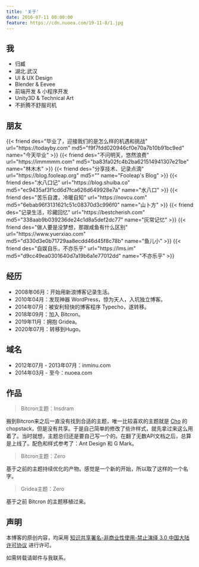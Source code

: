 ```yaml
---
title: '关于'
date: 2016-07-11 00:00:00
feature: https://cdn.nuoea.com/19-11-8/1.jpg
---
```


## 我

- 归臧
- 湖北.武汉
- UI & UX Design
- Blender & Eevee 
- 前端开发 & 小程序开发
- Unity3D & Technical Art
- 不折腾不舒服司机
 
## 朋友

<div class="row">
{{< friend des="毕业了，迎接我们的是怎么样的机遇和挑战" url="https://todayby.com" md5="f9f7fdd020946cf0e70a7b10b91bc9ed" name="今天毕业" >}}
{{< friend des="不问明天，悠然浪费" url="https://immmmm.com" md5="ba83fa02fc4b2ba621514941307e21be" name="林木木" >}}
{{< friend des="分享技术、记录点滴" url="https://blog.fooleap.org" md5="" name="Fooleap's Blog" >}}
{{< friend des="水八口记" url="https://blog.shuiba.co" md5="ec9435af3f1cd6d7fca626d649928e7a" name="水八口" >}}
{{< friend des="苦乐自渡，冷暖自知" url="https://novcu.com" md5="6ebab96f3131621c51c08370d3c996f0" name="山卜方" >}}
{{< friend des="记录生活，珍藏回忆" url="https://bestcherish.com" md5="338aab9b039236de24c1d8a5def2dc77" name="灰常记忆" >}}
{{< friend des="做人要是没梦想，那跟咸鱼有什么区别" url="https://www.yuerxiao.com" md5="d330d3e0b71729aa8ecdd46d45f8c78b" name="鱼儿小" >}}
{{< friend des="自娱自乐，不亦乐乎" url="https://lms.im" md5="d9cc49ea0301640d7a19b6a1e77012dd" name="不亦乐乎" >}}
</div>

## 经历

- 2008年06月：开始用新浪博客记录生活。
- 2010年04月：发现神器 WordPress，惊为天人，入坑独立博客。
- 2014年07月：被安利轻快的博客程序 Typecho，遂转移。
- 2018年09月：加入 Bitcron。
- 2019年11月：拥抱 Gridea。
- 2020年07月：转移到Hugo。

## 域名
- 2012年07月 - 2013年07月：inminu.com
- 2014年03月 - 至今：nuoea.com

## 作品

> Bitcron主题：Insdram 

搬到Bitcron来之后一直没有找到合适的主题，唯一比较喜欢的主题就是 [Cho](https://chopstack.com) 的 chopstack，但是没有共享。于是自己简单的修改了些许样式，就先拿过来这么用着了。当时就想，主题总归还是要自己写一个的。在翻了无数API文档之后，总算是上线了。配色和样式参考了：Ant Design 和 G Mark。

> Bitcron主题：Zero

基于之前的主题持续优化的产物。感觉是一个新的开始，所以取了这样的一个名字。

> Gridea主题：Zero

基于之前 Bitcron 的主题移植过来。

## 声明

本博客的原创内容，均采用 [知识共享署名-非商业性使用-禁止演绎 3.0 中国大陆许可协议](https://creativecommons.org/licenses/by-nc/3.0/cn/) 进行许可。

如需转载请邮件与我联系。